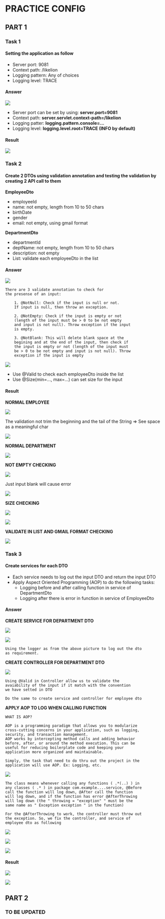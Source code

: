 # PRACTICE CONFIG

## PART 1

### Task 1

#### Setting the application as follow
* Server port: 9081
* Context path: /likelion
* Logging pattern: Any of choices
* Logging level: TRACE

#### Answer
![](./image/Task%201.png)

* Server port can be set by using: **server.port=9081**
* Context path: **server.servlet.context-path=/likelion**
* Logging patter: **logging.pattern.console=...**
* Logging level: **logging.level.root=TRACE (INFO by default)**

#### Result

![](./image/Task%201_result.png)


### Task 2

#### Create 2 DTOs using validation annotation and testing the validation by creating 2 API call to them

**EmployeeDto**
* employeeId
* name: not empty, length from 10 to 50 chars
* birthDate
* gender
* email: not empty, using gmail format

**DepartmentDto**
* departmentId
* deptName: not empty, length from 10 to 50 chars
* description: not empty
* List<employeeDto>: validate each employeeDto in the list


#### Answer

![](./image/Task%202_2.png)

```
There are 3 validate annotation to check for 
the presense of an input:

    1. @NotNull: Check if the input is null or not.
    If input is null, then throw an exception.
    
    2. @NotEmpty: Check if the input is empty or not
    (length of the input must be > 0 to be not empty
    and input is not null). Throw exception if the input
    is empty.
    
    3. @NotBlank: This will delete blank space at the 
    begining and at the end of the input, then check if
    the input is empty or not (length of the input must 
    be > 0 to be not empty and input is not null). Throw
    exception if the input is empty
```

![](./image/Task%202_1.png)

* Use @Valid to check each employeeDto inside the list
* Use @Size(min=..., max=...) can set size for the input

#### Result

**NORMAL EMPLOYEE**

![](./image/Task-2-result-normal-employee.png)

The validation not trim the beginning and the tail of the String
=> See space as a meaningful char

![](./image/Task-2-result-normal-employee-can-use-space.png)

**NORMAL DEPARTMENT**

![](./image/Task-2-result-normal-department.png)

**NOT EMPTY CHECKING**

![](./image/Task-2-result-nothing-in-input.png)

Just input blank will cause error

![](./image/Task-2-result-input-blank-in-input.png)

**SIZE CHECKING**

![](./image/Task-2-result-input-with-not-enough-size.png)

![](./image/Task-2-result-input-with-more-size.png)

**VALIDATE IN LIST AND GMAIL FORMAT CHECKING**

![](./image/Task-2-result-wrong-gmail-format-and-valid-in-list.png)


### Task 3

#### Create services for each DTO

* Each service needs to log out the input DTO and return the input DTO
* Apply Aspect Oriented Programming (AOP) to do the following tasks:
  * Logging before and after calling function in service of DepartmentDto
  * Logging after there is error in function in service of EmployeeDto

#### Answer

**CREATE SERVICE FOR DEPARTMENT DTO**

![](./image/Task-3-department-service-interface.png)

![](./image/Task-3-department-service-impl.png)

````
Using the logger as from the above picture to log out the dto
as requirement.
````

**CREATE CONTROLLER FOR DEPARTMENT DTO**

![](./image/Task-3-department-controller.png)

```
Using @Valid in Controller allow us to validate the
avaiability of the input if it match with the convention
we have setted in DTO
```

````
Do the same to create service and controller for employee dto
````

**APPLY AOP TO LOG WHEN CALLING FUNCTION**

````
WHAT IS AOP?

AOP is a programming paradigm that allows you to modularize 
cross-cutting concerns in your application, such as logging, 
security, and transaction management. 
AOP works by intercepting method calls and adding behavior 
before, after, or around the method execution. This can be 
useful for reducing boilerplate code and keeping your 
application more organized and maintainable.

Simply, the task that need to do thru out the project in the 
application will use AOP. Ex: Logging, etc.
````

![](./image/task-3-aop-logger.png)

````
The class means whenever calling any functions ( .*(..) ) in 
any classes ( .* ) in package com.example....service, @Before
call the function will log down, @After call the function
will log down, and if the function has error @AfterThrowing
will log down (the " throwing = "exception" " must be the 
same name as " Exception exception " in the function)
````

````
For the @AfterThrowing to work, the controller must throw out
the exception. So, we fix the controller, and service of 
employee dto as following
````

![](./image/Task-3-employee-service-interface.png)

![](./image/Task-3-employee-service-impl.png)

![](./image/Task-3-employee-controller.png)


#### Result 

![](./image/Task%203_1.png)

![](./image/Task%203_4.png)


## PART 2

### TO BE UPDATED



